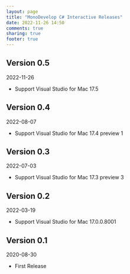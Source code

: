 ```yaml
---
layout: page
title: "MonoDevelop C# Interactive Releases"
date: 2022-11-26 14:50
comments: true
sharing: true
footer: true
---
```


## Version 0.5

2022-11-26

 * Support Visual Studio for Mac 17.5

## Version 0.4

2022-08-07

 * Support Visual Studio for Mac 17.4 preview 1

## Version 0.3

2022-07-03

 * Support Visual Studio for Mac 17.3 preview 3

## Version 0.2

2022-03-19

 * Support Visual Studio for Mac 17.0.0.8001

## Version 0.1

2020-08-30

 * First Release
 